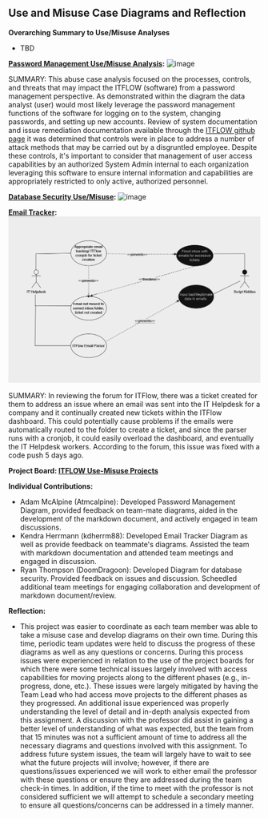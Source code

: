 ## Use and Misuse Case Diagrams and Reflection
**Overarching Summary to Use/Misuse Analyses**
- TBD

**[Password Management Use/Misuse Analysis](https://github.com/Deeds101/CYBR8420-project/blob/main/Use-Misuses%20Case%20Diagrams/Final%20Diagrams/Password%20Management%20-%20Use%20and%20Misuse%20Case%20Diagram.PNG):**
 ![image](https://github.com/Deeds101/CYBR8420-project/assets/87542247/e8547fa6-b1e0-41a5-9d3b-fbdea9a0370b)

 SUMMARY: This abuse case analysis focused on the processes, controls, and threats that may impact the ITFLOW (software) from a password management perspective. As demonstrated within the diagram the data analyst (user) would most likely leverage the password management functions of the software for logging on to the system, changing passwords, and setting up new accounts. Review of system documentation and issue remediation documentation available through the [ITFLOW github page](https://github.com/itflow-org/itflow) it was determined that controls were in place to address a number of attack methods that may be carried out by a disgruntled employee. Despite these controls, it's important to consider that management of user access capabilities by an authorized System Admin internal to each organization leveraging this software to ensure internal information and capabilities are appropriately restricted to only active, authorized personnel.

  
**[Database Security Use/Misuse](https://github.com/Deeds101/CYBR8420-project/blob/main/Use-Misuses%20Case%20Diagrams/Final%20Diagrams/SQL%20Injection.drawio.png):**
![image](https://github.com/Deeds101/CYBR8420-project/assets/87542247/2a989453-0485-4e2b-88cf-5140a9a84ed9)


**[Email Tracker](https://github.com/Deeds101/CYBR8420-project/blob/main/Use-Misuses%20Case%20Diagrams/Final%20Diagrams/use%20misuse%20case%20(email%20tracking).png):**
![image](https://github.com/Deeds101/CYBR8420-project/blob/main/Use-Misuses%20Case%20Diagrams/Final%20Diagrams/use%20misuse%20case%20(email%20tracking).png)

SUMMARY: In reviewing the forum for ITFlow, there was a ticket created for them to address an issue where an email was sent into the IT Helpdesk for a company and it continually created new tickets within the ITFlow dashboard. This could potentially cause problems if the emails were automatically routed to the folder to create a ticket, and since the parser runs with a cronjob, it could easily overload the dashboard, and eventually the IT Helpdesk workers. According to the forum, this issue was fixed with a code push 5 days ago.

**Project Board: [ITFLOW Use-Misuse Projects](https://github.com/users/Deeds101/projects/3/views/1)**

**Individual Contributions:**
- Adam McAlpine (Atmcalpine): Developed Password Management Diagram, provided feedback on team-mate diagrams, aided in the development of the markdown document, and actively engaged in team discussions.
- Kendra Herrmann (kdherrm88): Developed Email Tracker Diagram as well as provide feedback on teammate's diagrams. Assisted the team with markdown documentation and attended team meetings and engaged in discussion.
- Ryan Thompson (DoomDragoon): Developed Diagram for database security. Provided feedback on issues and discussion. Scheedled additional team meetings for engaging collaboration and development of markdown document/review.


**Reflection:**
- This project was easier to coordinate as each team member was able to take a misuse case and develop diagrams on their own time.  During this time, periodic team updates were held to discuss the progress of these diagrams as well as any questions or concerns.  During this process issues were experienced in relation to the use of the project boards for which there were some technical issues largely involved with access capabilities for moving projects along to the different phases (e.g., in-progress, done, etc.).  These issues were largely mitigated by having the Team Lead who had access move projects to the different phases as they progressed.  An additional issue experienced was properly understanding the level of detail and in-depth analysis expected from this assignment.  A discussion with the professor did assist in gaining a better level of understanding of what was expected, but the team from that 15 minutes was not a sufficient amount of time to address all the necessary diagrams and questions involved with this assignment.  To address future system issues, the team will largely have to wait to see what the future projects will involve; however, if there are questions/issues experienced we will work to either email the professor with these questions or ensure they are addressed during the team check-in times.  In addition, if the time to meet with the professor is not considered sufficient we will attempt to schedule a secondary meeting to ensure all questions/concerns can be addressed in a timely manner.
